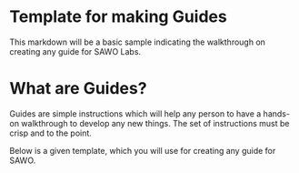 # Template for making Guides

This markdown will be a basic sample indicating the walkthrough on creating any guide for SAWO Labs.

# What are Guides?

Guides are simple instructions which will help any person to have a hands-on walkthrough to develop any new things. The set of instructions must be crisp and to the point.

Below is a given template, which you will use for creating any guide for SAWO.

